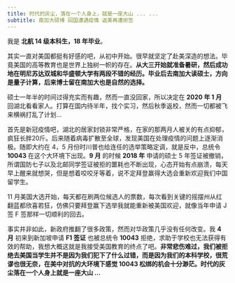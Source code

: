 ```yaml
---
title: 时代的灰尘，落在一个人身上，就是一座大山 ... ...
subtitle: 南加大硕博 回国遭遇疫情 返美再遭拒签
---
```

我是 **北航 14 级本科生，18 年毕业**。

其实一直对美国都挺有好感的吧，从初中开始。很早就坚定了赴美深造的想法。毕竟美国的高等教育也是世界上独树一帜的存在。**从大三开始就准备暑研，然后成功地在明尼苏达双城和华盛顿大学有两段不错的经历。毕业后去南加大读硕士，方向是量子计算，后来博士留在南加大也是自然的选择。**

硕士一年半的时间过得充实而有趣，然而一直没回家，所以决定在 **2020 年 1 月** 回湖北看看家人。打算在国内待半年，找个实习，然后秋季返校，然而一切都被飞来横祸打乱了计划…

首先是新冠疫情吧，湖北的居家封锁非常严格，在家的那两月人被关的有点抑郁，疯狂长胖20斤。后来随着病毒扩散至全球，发现美国在处理疫情的问题上逐渐消极。随即大约在 4，5 月份时川普也给连任的选举策略定调，就是反中，总统令 **10043** 在这个大环境下出现。**9 月** 的时候 **2018 年** 申请的硕士 5 年签证被撤销，所谓国防七子以及北邮同学签证被拒的噩耗也不断出现，心态开始有点崩溃，每天早上醒来就想哭，但是想着咬咬牙等着，说不定拜登赢得大选会重新欢迎我们中国留学生。

11 月美国大选开始，每天都在刷两位候选人的票数，每次看到关键的摇摆州从红翻蓝都欣喜若狂，仿佛只要拜登赢下选举我就能重新被美国欢迎，就像当年申请 J 签 F 签那样一切顺利的回去。

事实并非如此，新政府推翻了很多政策，然而对华政策几乎没有任何改变。我 **4 月** 初来到新加坡申请 **F1 签证** 也被总统令 **10043** 拒绝，求助于学校也无法获得有效的帮助，我想大概这就是我接受美国教育的终点了吧。**非常悲伤难过，我们被拒绝去美国当学生并不是因为我们犯下了什么过错，而是因为我们的本科学校，很荒谬也很无奈，在美中对抗的大环境下感觉 10043 松绑的机会十分渺茫。时代的灰尘落在一个人身上就是一座大山 ...**